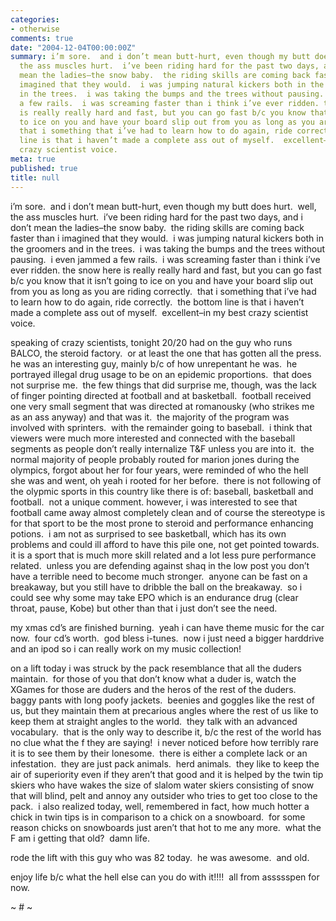 ```yaml
---
categories:
- otherwise
comments: true
date: "2004-12-04T00:00:00Z"
summary: i’m sore.  and i don’t mean butt-hurt, even though my butt does hurt.  well,
  the ass muscles hurt.  i’ve been riding hard for the past two days, and i don’t
  mean the ladies–the snow baby.  the riding skills are coming back faster than i
  imagined that they would.  i was jumping natural kickers both in the groomers and
  in the trees.  i was taking the bumps and the trees without pausing.  i even jammed
  a few rails.  i was screaming faster than i think i’ve ever ridden. the snow here
  is really really hard and fast, but you can go fast b/c you know that it isn’t going
  to ice on you and have your board slip out from you as long as you are riding correctly. 
  that i something that i’ve had to learn how to do again, ride correctly.  the bottom
  line is that i haven’t made a complete ass out of myself.  excellent–in my best
  crazy scientist voice.
meta: true
published: true
title: null
---
```


i’m sore.  and i don’t mean butt-hurt, even though my butt does hurt.  well, the ass muscles hurt.  i’ve been riding hard for the past two days, and i don’t mean the ladies–the snow baby.  the riding skills are coming back faster than i imagined that they would.  i was jumping natural kickers both in the groomers and in the trees.  i was taking the bumps and the trees without pausing.  i even jammed a few rails.  i was screaming faster than i think i’ve ever ridden. the snow here is really really hard and fast, but you can go fast b/c you know that it isn’t going to ice on you and have your board slip out from you as long as you are riding correctly.  that i something that i’ve had to learn how to do again, ride correctly.  the bottom line is that i haven’t made a complete ass out of myself.  excellent–in my best crazy scientist voice.

speaking of crazy scientists, tonight 20/20 had on the guy who runs BALCO, the steroid factory.  or at least the one that has gotten all the press.  he was an interesting guy, mainly b/c of how unrepentant he was.  he portrayed illegal drug usage to be on an epidemic proportions.  that does not surprise me.  the few things that did surprise me, though, was the lack of finger pointing directed at football and at basketball.  football received one very small segment that was directed at romanousky (who strikes me as an ass anyway) and that was it.  the majority of the program was involved with sprinters.  with the remainder going to baseball.  i think that viewers were much more interested and connected with the baseball segments as people don’t really internalize T&F unless you are into it.  the normal majority of people probably routed for marion jones during the olympics, forgot about her for four years, were reminded of who the hell she was and went, oh yeah i rooted for her before.  there is not following of the olypmic sports in this country like there is of: baseball, basketball and football.  not a unique comment. however, i was interested to see that football came away almost completely clean and of course the stereotype is for that sport to be the most prone to steroid and performance enhancing potions.  i am not as surprised to see basketball, which has its own problems and could ill afford to have this pile one, not get pointed towards.  it is a sport that is much more skill related and a lot less pure performance related.  unless you are defending against shaq in the low post you don’t have a terrible need to become much stronger.  anyone can be fast on a breakaway, but you still have to dribble the ball on the breakaway.  so i could see why some may take EPO which is an endurance drug (clear throat, pause, Kobe) but other than that i just don’t see the need.

my xmas cd’s are finished burning.  yeah i can have theme music for the car now.  four cd’s worth.  god bless i-tunes.  now i just need a bigger harddrive and an ipod so i can really work on my music collection!  

on a lift today i was struck by the pack resemblance that all the duders maintain.  for those of you that don’t know what a duder is, watch the XGames for those are duders and the heros of the rest of the duders.  baggy pants with long poofy jackets.  beenies and goggles like the rest of us, but they maintain them at precarious angles where the rest of us like to keep them at straight angles to the world.  they talk with an advanced vocabulary.  that is the only way to describe it, b/c the rest of the world has no clue what the f they are saying!  i never noticed before how terribly rare it is to see them by their lonesome.  there is either a complete lack or an infestation.  they are just pack animals.  herd animals.  they like to keep the air of superiority even if they aren’t that good and it is helped by the twin tip skiers who have wakes the size of slalom water skiers consisting of snow that will blind, pelt and annoy any outsider who tries to get too close to the pack.  i also realized today, well, remembered in fact, how much hotter a chick in twin tips is in comparison to a chick on a snowboard.  for some reason chicks on snowboards just aren’t that hot to me any more.  what the F am i getting that old?  damn life. 

rode the lift with this guy who was 82 today.  he was awesome.  and old.

enjoy life b/c what the hell else can you do with it!!!!  all from assssspen for now.

~ # ~